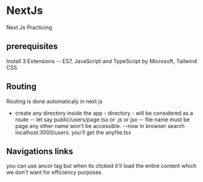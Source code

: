 # NextJs
Next Js Practicing

## prerequisites
Install 3 Extensions
-- ES7, JavaScript and TypeScript by Microsoft, Tailwind CSS

## Routing
Routing is done automaticaly in next js
- create any directory inside the app - directory - will be considered as a route 
-- let say public/users/page.tsx or .js or jsx
-- file name must be page any other name won't be accessible. 
--now in browser search localhost:3000/users.   you'll get the anyfile.tsx


## Navigations links
you can use ancor tag but when its clicked it'll load the entire content which we don't want for efficiency purposes